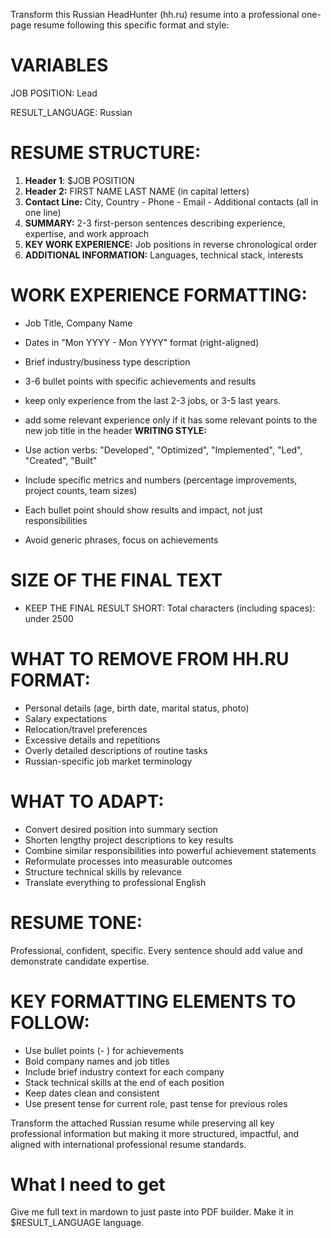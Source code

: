 Transform this Russian HeadHunter (hh.ru) resume into a professional one-page resume following this specific format and style:

# VARIABLES

JOB POSITION: Lead

RESULT_LANGUAGE: Russian

# **RESUME STRUCTURE:**

1. **Header 1**: $JOB POSITION
2. **Header 2:** FIRST NAME LAST NAME (in capital letters)
3. **Contact Line:** City, Country - Phone - Email - Additional contacts (all in one line)
4. **SUMMARY:** 2-3 first-person sentences describing experience, expertise, and work approach
5. **KEY WORK EXPERIENCE:** Job positions in reverse chronological order
6. **ADDITIONAL INFORMATION:** Languages, technical stack, interests

# **WORK EXPERIENCE FORMATTING:**

- Job Title, Company Name
- Dates in "Mon YYYY - Mon YYYY" format (right-aligned)
- Brief industry/business type description
- 3-6 bullet points with specific achievements and results
- keep only experience from the last 2-3 jobs, or 3-5 last years.
- add some relevant experience only if it has some relevant points to the new job title in the header
  **WRITING STYLE:**

- Use action verbs: "Developed", "Optimized", "Implemented", "Led", "Created", "Built"
- Include specific metrics and numbers (percentage improvements, project counts, team sizes)
- Each bullet point should show results and impact, not just responsibilities
- Avoid generic phrases, focus on achievements

# SIZE OF THE FINAL TEXT

- KEEP THE FINAL RESULT SHORT: Total characters (including spaces): under 2500

# **WHAT TO REMOVE FROM HH.RU FORMAT:**

- Personal details (age, birth date, marital status, photo)
- Salary expectations
- Relocation/travel preferences
- Excessive details and repetitions
- Overly detailed descriptions of routine tasks
- Russian-specific job market terminology

# **WHAT TO ADAPT:**

- Convert desired position into summary section
- Shorten lengthy project descriptions to key results
- Combine similar responsibilities into powerful achievement statements
- Reformulate processes into measurable outcomes
- Structure technical skills by relevance
- Translate everything to professional English

# **RESUME TONE:**

Professional, confident, specific. Every sentence should add value and demonstrate candidate expertise.

# **KEY FORMATTING ELEMENTS TO FOLLOW:**

- Use bullet points (- ) for achievements
- Bold company names and job titles
- Include brief industry context for each company
- Stack technical skills at the end of each position
- Keep dates clean and consistent
- Use present tense for current role, past tense for previous roles

Transform the attached Russian resume while preserving all key professional information but making it more structured, impactful, and aligned with international professional resume standards.

# What I need to get

Give me full text in mardown to just paste into PDF builder.
Make it in $RESULT_LANGUAGE language.
